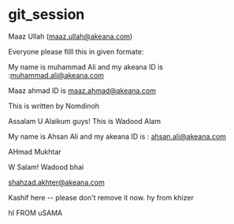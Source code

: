 # git_session

Maaz Ullah (maaz.ullah@akeana.com)


Everyone please filll this in given formate:


My name is muhammad Ali and my akeana ID is  :muhammad.ali@akeana.com


Maaz ahmad ID is maaz.ahmad@akeana.com

This is written by Nomdinoh


Assalam U Alaikum guys! This is Wadood Alam


 My name is Ahsan Ali and my akeana ID is : ahsan.ali@akeana.com


AHmad Mukhtar


W Salam! Wadood bhai

shahzad.akhter@akeana.com



Kashif here --  please don't remove it now.
hy from khizer




hI FROM uSAMA
